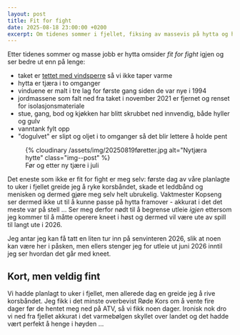 ```yaml
---
layout: post
title: Fit for fight
date: 2025-08-18 23:00:00 +0200
excerpt: Om tidenes sommer i fjellet, fiksing av massevis på hytta og hvordan jeg likevel greide å tulle det til slik at jeg igjen må begrense utleie i 2025/26.
---
```


Etter tidenes sommer og masse jobb er hytta omsider _fit for fight_ igjen og ser bedre ut enn på lenge:

- taket er [tettet med vindsperre](/2025/02/05/nedetid) så vi ikke taper varme
- hytta er tjæra i to omganger
- vinduene er malt i tre lag for første gang siden de var nye i 1994
- jordmassene som falt ned fra taket i november 2021 er fjernet og renset for isolasjonsmateriale
- stue, gang, bod og kjøkken har blitt skrubbet ned innvendig, både hyller og gulv
- vanntank fylt opp
- "dogulvet" er slipt og oljet i to omganger så det blir lettere å holde pent

<figure>
{% cloudinary  /assets/img/20250819føretter.jpg alt="Nytjæra hytte" class="img--post" %}
<figcaption>Før og etter ny tjære i juli</figcaption>
</figure>

Det eneste som ikke er fit for fight er meg selv: første dag av våre planlagte to uker i fjellet greide
jeg å ryke korsbåndet, skade et leddbånd og menisken og dermed gjøre meg selv helt ubrukelig.
Vaktmester Kopseng ser dermed ikke ut til å kunne passe på hytta framover - akkurat i det det
meste var på stell ... Ser meg derfor nødt til å begrense utleie _igjen_ ettersom jeg kommer til
å måtte operere kneet i høst og dermed vil være ute av spill til langt ute i 2026.

Jeg antar jeg kan få tatt en liten tur inn på senvinteren 2026, slik at noen kan være her i påsken,
men ellers stenger jeg for utleie ut juni 2026 inntil jeg ser hvordan det går med kneet.

## Kort, men veldig fint

Vi hadde planlagt to uker i fjellet, men allerede dag en greide jeg å rive korsbåndet.
Jeg fikk i det minste overbevist Røde Kors om å vente fire dager før de hentet meg ned
på ATV, så vi fikk noen dager. Ironisk nok dro vi ned fra fjellet akkurat i det varmebølgen
skyllet over landet og det hadde vært perfekt å henge i høyden ...

<script src="https://cdn.jsdelivr.net/npm/publicalbum@latest/embed-ui.min.js" async></script>
<div class="pa-carousel-widget" style="width:100%; height:480px; display:none;"
  data-link="https://photos.app.goo.gl/gnpXhgjXVEbjt2uD7"
  data-title="Drømmesommer i fjellet · Tuesday, Aug 19 📸"
  data-description="Shared album · Tap to view!">
  <!-- 
  -->
  <object data="https://lh3.googleusercontent.com/pw/AP1GczNQWWycXfFwq8nKpl17vgeIRIQGMhUPr3iXY511Uic4Hfab7AThjNhS2hwSBouUlltlji73n3C38SsSMnEm18Cy7ihbXOFS9AOZRT8G3NzMoPwKpx7D=w1920-h1080"></object>
  <object data="https://lh3.googleusercontent.com/pw/AP1GczOipCM_iW9wtq42IK09LJ1S8qtFBtXoxfNL8iCMcdnV8HpcTwj4r0N_ZXZVrER0q9chGwHn4dyhrT6Ny3_Lor9_pr7sB9NkuIHZar048FifzsF2usVN=w1920-h1080"></object>
  <object data="https://lh3.googleusercontent.com/pw/AP1GczNnm-hoXlVOYR7Yz0__yB50z2f0D4Zz2TzUaE8deMqiOH0O6JNAP0P70P_4kWaNLAPX8G3swLD8LKtCmVJE7Hlt4HZlMaBVyHt3JpfOZ6gFiBQi7Vpi=w1920-h1080"></object> 
  <object data="https://lh3.googleusercontent.com/pw/AP1GczNUNJaWIdeXeuoNblq38RXvSU2hE6Jlga8wOnXynPDn8yxdlnrhP9owWT47BO9i4iFZGvvIl9rmmey3fSAJVMqo3i54eA4kt3SETBWgTKYLSTlx9zU8=w1920-h1080"></object>
  <object data="https://lh3.googleusercontent.com/pw/AP1GczN-vOFxXKroVPtTMU52rmi55gtDKU46RkZaUksXaLFdeGPI0KLsnv7DgJs55yrLOgUvo4IhgIed_NANW-RtCfIbqlR8fw0tCqIs5rh4FQPHlE1yX6iz=w1920-h1080"></object>
  <object data="https://lh3.googleusercontent.com/pw/AP1GczNp3JBum8sZn6QnqyWLAoYBiGPwt71K9KQz4TQ4lwN5CA6QTXrbKk9dCOFsw1tn3jT7sJ7rIKft4VeHqCwoROyzNmJBXkwh0O4wApls5S0CLfPaVa6s=w1920-h1080"></object>
  <object data="https://lh3.googleusercontent.com/pw/AP1GczMaXLHiqvMu5mDLuWOcqbnxdkBjKvmQ7mh8eT0WYggK2ZXZnptCEjkuGk_q2_JpdiRiGTYjzRzLT4xVeocshBFLkknfrZxuv_YFqPhDS5Q1CAgHGVee=w1920-h1080"></object>
  <object data="https://lh3.googleusercontent.com/pw/AP1GczPvDr3EBEUPZWhcqHV5VgZQ9aVqsWV__-yn_u8dgdycwEpA9gGJzaGL2RXIdc8XREOtrKNHI5r1ABIwv7bgHoHOTmE94f4Dq7oiemXWuFWSflUUdhr8=w1920-h1080"></object>
  <object data="https://lh3.googleusercontent.com/pw/AP1GczMDPvG5WdAW1CjQO3FmgusH4Ya081te0zoHZubfvj-W-36xEeNHWlGrGBGqHJqBu_35Uo5DjwcGHGrZ9m8yiKFlrl0850jf6uIKH1F9hA5lw7DPuSlk=w1920-h1080"></object>
  <object data="https://lh3.googleusercontent.com/pw/AP1GczOlaDX8RHBGpuewiPY0UR6cE3w5MmhiOQaIo6W_lhNDtV15-C1_401sDEdtjSnE5dEPnrWLumeCE9qAkf8wkgybJyn3bsN7V0cFotWdPat8gR-U3QOZ=w1920-h1080"></object>
  <object data="https://lh3.googleusercontent.com/pw/AP1GczP1vaJPJmoKUwK_L2KBuXJ537UtkKdeTGqBxCW__sBjJlqKSifoDfuPL_jYHF4e33ljUxBwNHglEEtgtKeDN4vtY20rk4UxnRvKjfeFqe8GNyJUcAoI=w1920-h1080"></object>
  <object data="https://lh3.googleusercontent.com/pw/AP1GczMQ0OBrcdOvXejeb-ydnPvAA6iCzW0h8z20bT3tsMLuThsSluS6dJAj56cfBmUk1QRNbpncdZv-Igau58Hm7xZJK3HkHEu93i_1IPoKXjrA9BlL0Y-p=w1920-h1080"></object>
  <object data="https://lh3.googleusercontent.com/pw/AP1GczMWGZev6wgVcjqtWo1tas1v7aIsKVLxUS7zM1Fg3s7AqC7CNx-ICzzwdKdxKJOTIZSd5QFs1XGf4CBgz0hocZ2wG0IbSp-gutxefGX7cWIfODzMUaP6=w1920-h1080"></object>
  <object data="https://lh3.googleusercontent.com/pw/AP1GczPM7UzZQj6J5rswb_JUiRvYTdULKSaVNnB7Jh9fMuiQ5CI9I8x-e4ZxVi_eW33Dp8HxGxXqX8Aw0XSD7KfHMC-mCIhaDLcBoOehnb46TpFs8I9yWyV-=w1920-h1080"></object>
  <object data="https://lh3.googleusercontent.com/pw/AP1GczPCBvs1g-pZhWi83aIgrN3szPHwpJ9QotIzZM2TK57M3zL0nv91iLQx0PIUKxMuQa1p2Q3bv5deWIOG5pkAIk6S3BXtF4pR0RZNLHQuoFbUfKmWNzYx=w1920-h1080"></object>
  <object data="https://lh3.googleusercontent.com/pw/AP1GczOCDJhtKMxNhC-swFw9PJroBrx8FOtElJiH5eg_LcTZY64yoTOBZlquINijRFdMVFx9LNyN0X1h-VjdcmOqkXMP5tqPWvp7fhMikJVJLwLFlA4F8mHF=w1920-h1080"></object>
  <object data="https://lh3.googleusercontent.com/pw/AP1GczOpTEb4sEuVmmC10X_LAdfP_118qlxmqT60vwR1_l6QtRqvLt-uJglBfP5oWz2KcY7dwDqkkNgO4aRvk7PiojeMSFynzFkv2jERmBTXI2dmuGqaUThR=w1920-h1080"></object>
  <object data="https://lh3.googleusercontent.com/pw/AP1GczOlNmsZfRq9YJNJEX2bj8gIZgOFKtBMo34J2N0e6wfHVC3kDdbdIT3jmv_67jqTo_I12q1kpUfbm2tuNKTNxR64WhMbXzGSWCP9TFNvPX5M8tS6-QdQ=w1920-h1080"></object>
</div>

[dugnad]: /2023/06/12/dugnad
